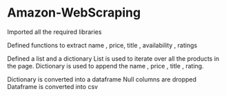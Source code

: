 # Amazon-WebScraping

Imported all the required libraries


Defined functions to extract name , price, title , availability , ratings

Defined a list and a dictionary
List is used to iterate over all the products in the page.
Dictionary is used to append the name , price , title , rating.

Dictionary is converted into a dataframe
Null columns are dropped 
Dataframe is converted into csv
